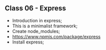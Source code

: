 <h2> Class 06 - Express </h2>

* Introduction in express;
* This is a minimalist framework;
* Create node_modules;
* https://www.npmjs.com/package/express
* Install express;